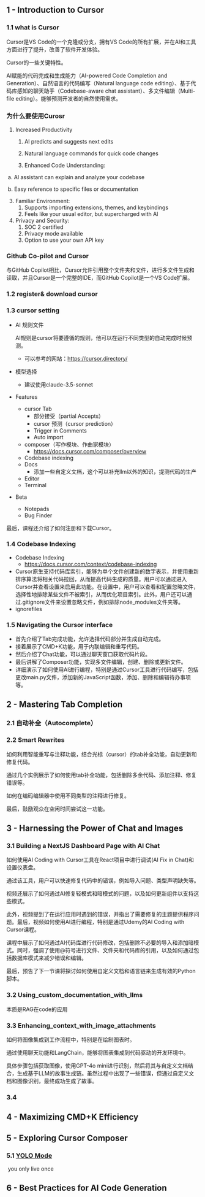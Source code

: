 

## 1 - Introduction to Cursor 

### 1.1 what is Cursor

Cursor是VS Code的一个克隆或分支，拥有VS Code的所有扩展，并在AI和工具方面进行了提升，改善了软件开发体验。

 Cursor的一些关键特性。

AI赋能的代码完成和生成能力（AI-powered Code Completion and Generation）、自然语言的代码编写（Natural language code editing）、基于代码库感知的聊天助手（Codebase-aware chat assistant）、多文件编辑（Multi-file editing）。能够预测开发者的自然使用需求。

### 为什么要使用Curosr

1. Increased Productivity
   1. Al predicts and suggests next edits
   2. Natural language commands for quick code changes

	2. Enhanced Code Understanding:

​		a. Al assistant can explain and analyze your codebase

​		b. Easy reference to specific files or documentation

3. Familiar Environment:
   1. Supports importing extensions, themes, and keybindings
   2. Feels like your usual editor, but supercharged with Al
4. Privacy and Security:
   1. SOC 2 certified
   2. Privacy mode available
   3. Option to use your own APl key

### Github Co-pilot and Cursor

与GitHub Copilot相比，Cursor允许引用整个文件夹和文件，进行多文件生成和读取，并且Cursor是一个完整的IDE，而GitHub Copilot是一个VS Code扩展。

### 1.2  register& download cursor

### 1.3 cursor setting

* AI 规则文件

  AI规则是cursor将要遵循的规则，他可以在运行不同类型的自动完成时候预测。

  * 可以参考的网站：https://cursor.directory/

* 模型选择

  * 建议使用claude-3.5-sonnet

* Features
  * cursor Tab
    * 部分接受（partial Accepts）
    * cursor 预测（cursor prediction）
    * Trigger in Comments
    * Auto import
  * composer（写作模块、作曲家模块）
    * https://docs.cursor.com/composer/overview
  * Codebase indexing
  * Docs
    * 添加一些自定义文档，这个可以补充llm以外的知识，提测代码的生产
  * Editor
  * Terminal
* Beta
  * Notepads
  * Bug Finder

最后，课程还介绍了如何注册和下载Cursor。

### 1.4 Codebase Indexing

* Codebase Indexing
  * https://docs.cursor.com/context/codebase-indexing
* Cursor原生支持代码库索引，能够为单个文件创建新的数字表示，并使用重新排序算法将相关代码拉回，从而提高代码生成的质量。用户可以通过进入Cursor并查看设置来启用此功能。在设置中，用户可以查看和配置忽略文件，选择性地排除某些文件不被索引，从而优化项目索引。此外，用户还可以通过.gitignore文件来设置忽略文件，例如排除node_modules文件夹等。
* ignorefiles

###  1.5 Navigating the Cursor interface

* 首先介绍了Tab完成功能，允许选择代码部分并生成自动完成。
* 接着展示了CMD+K功能，用于内联编辑和重写代码。
* 然后介绍了Chat功能，可以通过聊天窗口获取代码片段。
* 最后讲解了Composer功能，实现多文件编辑，创建、删除或更新文件。
* 详细演示了如何使用AI进行编程，特别是通过Cursor工具进行代码编写，包括更改main.py文件，添加新的JavaScript函数，添加、删除和编辑待办事项等。

## 2 - Mastering Tab Completion 

### 2.1  自动补全（Autocomplete）

### 2.2 Smart Rewrites

如何利用智能重写与注释功能，结合光标（cursor）的tab补全功能，自动更新和修复代码。

通过几个实例展示了如何使用tab补全功能，包括删除多余代码、添加注释、修复错误等。

如何在编码编辑器中使用不同类型的注释进行修复。

最后，鼓励观众在空闲时间尝试这一功能。

## 3 - Harnessing the Power of Chat and Images 

### 3.1 Building a NextJS Dashboard Page with AI Chat

如何使用AI Coding with Cursor工具在React项目中进行调试(AI Fix in Chat)和设置仪表盘。

通过该工具，用户可以快速修复代码中的错误，例如导入问题、类型声明缺失等。

视频还展示了如何通过AI修复轻模式和暗模式的问题，以及如何更新组件以支持这些模式。

此外，视频提到了在运行应用时遇到的错误，并指出了需要修复的主题提供程序问题。最后，视频如何使用AI进行编程，特别是通过Udemy的AI Coding with Cursor课程。

课程中展示了如何通过AI代码库进行代码修改，包括删除不必要的导入和添加暗模式。同时，强调了使用@符号进行文件、文件夹和代码库的引用，以及如何通过包括数据库模式来减少错误和编辑。

最后，预告了下一节课将探讨如何使用自定义文档和语言链来生成有效的Python脚本。

### 3.2 Using_custom_documentation_with_llms

本质是RAG在code的应用

### 3.3 Enhancing_context_with_image_attachments



如何将图像集成到工作流程中，特别是在绘制图表时。

通过使用聊天功能和LangChain，能够将图表集成到代码驱动的开发环境中。

具体步骤包括获取图像，使用GPT-4o mini进行识别，然后将其与自定义文档结合，生成基于LLM的故事生成链。虽然过程中出现了一些错误，但通过自定义文档和图像识别，最终成功生成了故事。

### 3.4 





## 4 - Maximizing CMD+K Efficiency 

## 5 - Exploring Cursor Composer 

### 5.1  [YOLO Mode](https://forum.cursor.com/t/yolo-mode-is-amazing/36262)

​	you only live once

## 6 - Best Practices for AI Code Generation